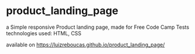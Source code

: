 # product_landing_page
a Simple responsive Product landing page, made for Free Code Camp Tests
technologies used: HTML, CSS

available on https://luizreboucas.github.io/product_landing_page/
